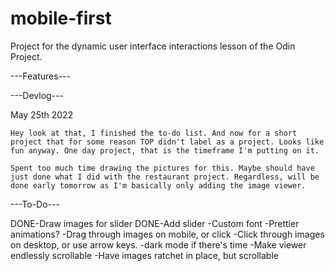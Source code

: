# mobile-first
Project for the dynamic user interface interactions lesson of the Odin Project.

---Features---



---Devlog---

May 25th 2022

    Hey look at that, I finished the to-do list. And now for a short project that for some reason TOP didn't label as a project. Looks like fun anyway. One day project, that is the timeframe I'm putting on it.

    Spent too much time drawing the pictures for this. Maybe should have just done what I did with the restaurant project. Regardless, will be done early tomorrow as I'm basically only adding the image viewer.


---To-Do---

DONE-Draw images for slider
DONE-Add slider
-Custom font
-Prettier animations?
-Drag through images on mobile, or click
-Click through images on desktop, or use arrow keys.
-dark mode if there's time
-Make viewer endlessly scrollable
-Have images ratchet in place, but scrollable